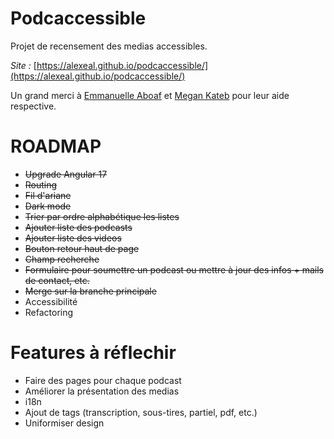 # Podcaccessible

Projet de recensement des medias accessibles.

*Site :* [https://alexeal.github.io/podcaccessible/](https://alexeal.github.io/podcaccessible/)

Un grand merci à [Emmanuelle Aboaf](https://github.com/emma11y) et [Megan Kateb](https://www.instagram.com/meganktb/) pour leur aide respective.

# ROADMAP
- ~~Upgrade Angular 17~~
- ~~Routing~~
- ~~Fil d'ariane~~
- ~~Dark mode~~
- ~~Trier par ordre alphabétique les listes~~
- ~~Ajouter liste des podcasts~~
- ~~Ajouter liste des videos~~
- ~~Bouton retour haut de page~~
- ~~Champ recherche~~
- ~~Formulaire pour soumettre un podcast ou mettre à jour des infos + mails de contact, etc.~~
- ~~Merge sur la branche principale~~
- Accessibilité
- Refactoring

# Features à réflechir  
- Faire des pages pour chaque podcast
- Améliorer la présentation des medias
- i18n
- Ajout de tags (transcription, sous-tires, partiel, pdf, etc.)
- Uniformiser design
